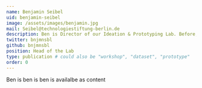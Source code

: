 ```yaml
---
name: Benjamin Seibel
uid: benjamin-seibel
image: /assets/images/benjamin.jpg
mail: Seibel@technologiestiftung-berlin.de
description: Ben is Director of our Ideation & Prototyping Lab. Before, he took care of Open Data Projects at the Technology Foundation Berlin. He did his Ph.D. in Darmstadt & Harvard on the early history of E-government and worked as a journalist and curator in New York City, Nicosia and Rotterdam.
twitter: bnjmnsbl
github: bnjmnsbl
position: Head of the Lab
type: publication # could also be "workshop", "dataset", "prototype"
order: 0
---
```



Ben is ben is ben is availalbe as content
